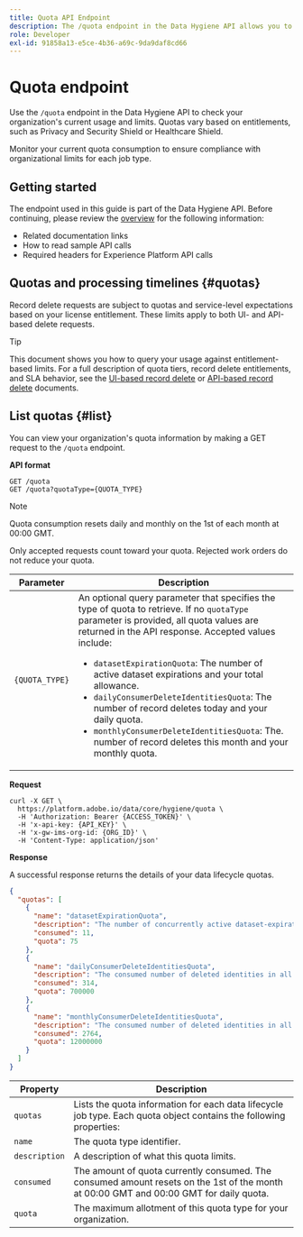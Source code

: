 ```yaml
---
title: Quota API Endpoint
description: The /quota endpoint in the Data Hygiene API allows you to monitor your Advanced Data Lifecycle Management usage against your organization's monthly quota limits for each job type.
role: Developer
exl-id: 91858a13-e5ce-4b36-a69c-9da9daf8cd66
---
```

# Quota endpoint

Use the `/quota` endpoint in the Data Hygiene API to check your organization's current usage and limits. Quotas vary based on entitlements, such as Privacy and Security Shield or Healthcare Shield.

Monitor your current quota consumption to ensure compliance with organizational limits for each job type.

## Getting started

The endpoint used in this guide is part of the Data Hygiene API. Before continuing, please review the [overview](./overview.md) for the following information:

* Related documentation links
* How to read sample API calls
* Required headers for Experience Platform API calls

## Quotas and processing timelines {#quotas}

Record delete requests are subject to quotas and service-level expectations based on your license entitlement. These limits apply to both UI- and API-based delete requests.

>[!TIP]
>
>This document shows you how to query your usage against entitlement-based limits. For a full description of quota tiers, record delete entitlements, and SLA behavior, see the [UI-based record delete](../ui/record-delete.md#quotas) or [API-based record delete](./workorder.md#quotas) documents.

## List quotas {#list}

You can view your organization's quota information by making a GET request to the `/quota` endpoint.

**API format**

```http
GET /quota
GET /quota?quotaType={QUOTA_TYPE}
```

>[!NOTE]
>
>Quota consumption resets daily and monthly on the 1st of each month at 00:00 GMT. 
>
>Only accepted requests count toward your quota. Rejected work orders do not reduce your quota.

| Parameter | Description |
| --- | --- |
| `{QUOTA_TYPE}` | An optional query parameter that specifies the type of quota to retrieve. If no `quotaType` parameter is provided, all quota values are returned in the API response. Accepted values include:<ul><li>`datasetExpirationQuota`: The number of active dataset expirations and your total allowance.</li><li>`dailyConsumerDeleteIdentitiesQuota`: The number of record deletes today and your daily quota.</li><li>`monthlyConsumerDeleteIdentitiesQuota`: The. number of record deletes this month and your monthly quota.</li></ul> |

**Request**

```shell
curl -X GET \
  https://platform.adobe.io/data/core/hygiene/quota \
  -H 'Authorization: Bearer {ACCESS_TOKEN}' \
  -H 'x-api-key: {API_KEY}' \
  -H 'x-gw-ims-org-id: {ORG_ID}' \
  -H 'Content-Type: application/json'
```

**Response**

A successful response returns the details of your data lifecycle quotas.

```json
{
  "quotas": [
    {
      "name": "datasetExpirationQuota",
      "description": "The number of concurrently active dataset-expiration delete operations in all work order requests for the organization.",
      "consumed": 11,
      "quota": 75
    },
    {
      "name": "dailyConsumerDeleteIdentitiesQuota",
      "description": "The consumed number of deleted identities in all work order requests for the organization for today.",
      "consumed": 314,
      "quota": 700000
    },
    {
      "name": "monthlyConsumerDeleteIdentitiesQuota",
      "description": "The consumed number of deleted identities in all work order requests for the organization this month.",
      "consumed": 2764,
      "quota": 12000000
    }
  ]
}
```

| Property | Description |
| -------- | ------- |
| `quotas`      | Lists the quota information for each data lifecycle job type. Each quota object contains the following properties: |
| `name`        | The quota type identifier.  |
| `description` | A description of what this quota limits. |
| `consumed`    | The amount of quota currently consumed. The consumed amount resets on the 1st of the month at 00:00 GMT and 00:00 GMT for daily quota. |
| `quota`       | The maximum allotment of this quota type for your organization. |

